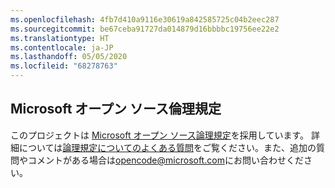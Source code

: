 ```yaml
---
ms.openlocfilehash: 4fb7d410a9116e30619a842585725c04b2eec287
ms.sourcegitcommit: be67ceba91727da014879d16bbbbc19756ee22e2
ms.translationtype: HT
ms.contentlocale: ja-JP
ms.lasthandoff: 05/05/2020
ms.locfileid: "68278763"
---
```

## <a name="microsoft-open-source-code-of-conduct"></a>Microsoft オープン ソース倫理規定
このプロジェクトは [Microsoft オープン ソース論理規定](https://opensource.microsoft.com/codeofconduct/)を採用しています。
詳細については[論理規定についてのよくある質問](https://opensource.microsoft.com/codeofconduct/faq/)をご覧ください。また、追加の質問やコメントがある場合は[opencode@microsoft.com](mailto:opencode@microsoft.com)にお問い合わせください。